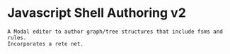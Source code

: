 # Javascript Shell Authoring v2
    A Modal editor to author graph/tree structures that include fsms and rules.
    Incorporates a rete net.
    


